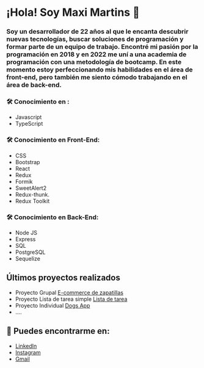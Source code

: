 # ¡Hola! Soy Maxi Martins 👋

### Soy un desarrollador de 22 años al que le encanta descubrir nuevas tecnologías, buscar soluciones de programación y formar parte de un equipo de trabajo. Encontré mi pasión por la programación en 2018 y en 2022 me uní a una academia de programación con una metodología de bootcamp. En este momento estoy perfeccionando mis habilidades en el área de front-end, pero también me siento cómodo trabajando en el área de back-end.

### 🛠 Conocimiento en :
  * Javascript
  * TypeScript
### 🛠 Conocimiento en Front-End:
  * CSS
  * Bootstrap
  * React
  * Redux
  * Formik
  * SweetAlert2
  * Redux-thunk.
  * Redux Toolkit
### 🛠 Conocimiento en Back-End:
  * Node JS
  * Express
  * SQL
  * PostgreSQL 
  * Sequelize

## Últimos proyectos realizados

- Proyecto Grupal [E-commerce de zapatillas](https://sneakers-xxre.vercel.app/)
- Proyecto Lista de tarea simple [Lista de tarea](https://lista-de-tarea-mx.vercel.app/)
- Proyecto Individual [Dogs App](https://dogs-app-murex.vercel.app/)
- ....

## 🔗 Puedes encontrarme en:

- [LinkedIn](https://www.linkedin.com/in/maxiimartins/)
- [Instagram](https://www.instagram.com/maxii.martins/)
- []()<a href ="mailto:maximartins45@gmail.com" target="_blank">Gmail</a>

